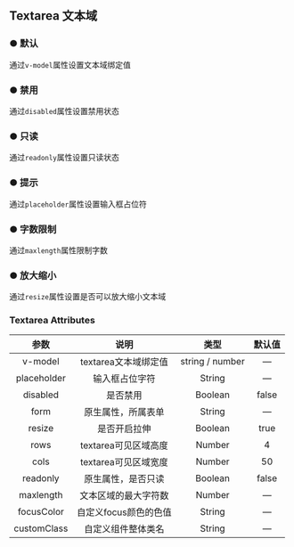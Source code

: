 <script setup>
    import demo1 from './demo1.vue' 
    import demo2 from './demo2.vue' 
    import demo3 from './demo3.vue'
    import demo4 from './demo4.vue'
    import demo5 from './demo5.vue'
    import demo6 from './demo6.vue'
</script>

## Textarea 文本域

### ● 默认
<p>通过<code>v-model</code>属性设置文本域绑定值</p>
<demo1/>
<k-preview compname="Textarea" demoname="demo1"/>

### ● 禁用
<p>通过<code>disabled</code>属性设置禁用状态</p>
<demo2/>
<k-preview compname="Textarea" demoname="demo2"/>

### ● 只读
<p>通过<code>readonly</code>属性设置只读状态</p>
<demo3/>
<k-preview compname="Textarea" demoname="demo3"/>

### ● 提示
<p>通过<code>placeholder</code>属性设置输入框占位符</p>
<demo4/>
<k-preview compname="Textarea" demoname="demo4"/>

### ● 字数限制
<p>通过<code>maxlength</code>属性限制字数</p>
<demo5/>
<k-preview compname="Textarea" demoname="demo5"/>

### ● 放大缩小
<p>通过<code>resize</code>属性设置是否可以放大缩小文本域</p>
<demo6/>
<k-preview compname="Textarea" demoname="demo6"/>

### Textarea Attributes
|    参数     |         说明          |      类型       | 默认值 |
| :---------: | :-------------------: | :-------------: | :----: |
|   v-model   | textarea文本域绑定值  | string / number |   —    |
| placeholder |    输入框占位字符     |     String      |   —    |
|  disabled   |       是否禁用        |     Boolean     | false  |
|    form     |  原生属性，所属表单   |     String      |   —    |
|   resize    |     是否开启拉伸      |     Boolean     |  true  |
|    rows     | textarea可见区域高度  |     Number      |   4    |
|    cols     | textarea可见区域宽度  |     Number      |   50   |
|  readonly   |  原生属性，是否只读   |     Boolean     | false  |
|  maxlength  | 文本区域的最大字符数  |     Number      |   —    |
| focusColor  | 自定义focus颜色的色值 |     String      |   —    |
| customClass |  自定义组件整体类名   |     String      |   —    |